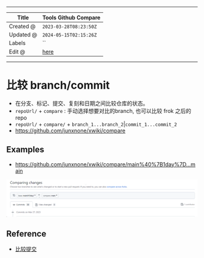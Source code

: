 -----

| Title     | Tools Github Compare                                 |
| --------- | ---------------------------------------------------- |
| Created @ | `2023-03-28T08:23:50Z`                               |
| Updated @ | `2024-05-15T02:15:26Z`                               |
| Labels    | \`\`                                                 |
| Edit @    | [here](https://github.com/junxnone/xwiki/issues/236) |

-----

# 比较 branch/commit

  - 在分支、标记、提交、复刻和日期之间比较仓库的状态。
  - `repoUrl/` + `compare` : 手动选择想要对比的branch, 也可以比较 frok 之后的 repo
  - `repoUrl/` + `compare/` +
    `branch_1...branch_2`|`commit_1...commit_2`
  - <https://github.com/junxnone/xwiki/compare>

## Examples

  - <https://github.com/junxnone/xwiki/compare/main%40%7B1day%7D...main>

![image](media/c9eb10216ec62bf4a55e28961631931c3a40e9f0.png)

## Reference

  - [比较提交](https://docs.github.com/zh/pull-requests/committing-changes-to-your-project/viewing-and-comparing-commits/comparing-commits)
